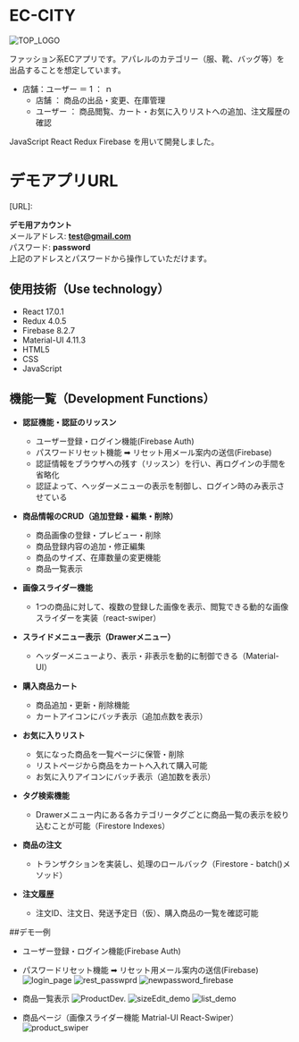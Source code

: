 # EC-CITY
![TOP_LOGO](https://user-images.githubusercontent.com/80564526/114260545-88310400-9a10-11eb-97ee-28beba32a773.png)


ファッション系ECアプリです。アパレルのカテゴリー（服、靴、バッグ等）を出品することを想定しています。
* 店舗：ユーザー ＝ 1 ： ｎ
  - 店舗 ： 商品の出品・変更、在庫管理
  - ユーザー ： 商品閲覧、カート・お気に入りリストへの追加、注文履歴の確認

JavaScript React Redux Firebase を用いて開発しました。

# デモアプリURL
[URL]: 

**デモ用アカウント**  
メールアドレス: **test@gmail.com**  
パスワード: **password**  
上記のアドレスとパスワードから操作していただけます。

## 使用技術（Use technology）
* React 17.0.1
* Redux 4.0.5
* Firebase 8.2.7
* Material-UI 4.11.3
* HTML5
* CSS
* JavaScript

## 機能一覧（Development Functions）
* **認証機能・認証のリッスン**
  - ユーザー登録・ログイン機能(Firebase Auth)
  - パスワードリセット機能 ➡︎ リセット用メール案内の送信(Firebase)
  - 認証情報をブラウザへの残す（リッスン）を行い、再ログインの手間を省略化
  - 認証よって、ヘッダーメニューの表示を制御し、ログイン時のみ表示させている

* **商品情報のCRUD（追加登録・編集・削除）**
  - 商品画像の登録・プレビュー・削除
  - 商品登録内容の追加・修正編集
  - 商品のサイズ、在庫数量の変更機能
  - 商品一覧表示
  
* **画像スライダー機能**
  - 1つの商品に対して、複数の登録した画像を表示、閲覧できる動的な画像スライダーを実装（react-swiper）

* **スライドメニュー表示（Drawerメニュー）**
  - ヘッダーメニューより、表示・非表示を動的に制御できる（Material-UI）

* **購入商品カート**
  - 商品追加・更新・削除機能
  - カートアイコンにバッチ表示（追加点数を表示）

* **お気に入りリスト**
  - 気になった商品を一覧ページに保管・削除
  - リストページから商品をカートへ入れて購入可能
  - お気に入りアイコンにバッチ表示（追加数を表示）

* **タグ検索機能**
  - Drawerメニュー内にある各カテゴリータグごとに商品一覧の表示を絞り込むことが可能（Firestore Indexes）

* **商品の注文**
  - トランザクションを実装し、処理のロールバック（Firestore - batch()メソッド）

* **注文履歴**
  - 注文ID、注文日、発送予定日（仮）、購入商品の一覧を確認可能

##デモ一例

* ユーザー登録・ログイン機能(Firebase Auth)
* パスワードリセット機能 ➡︎ リセット用メール案内の送信(Firebase)
![login_page](https://user-images.githubusercontent.com/80564526/112939288-2a75ff80-9166-11eb-90d3-67079eb4a180.png)
![rest_passwprd](https://user-images.githubusercontent.com/80564526/112939309-3366d100-9166-11eb-9bdb-57e2d615f070.png)
![newpassword_firebase](https://user-images.githubusercontent.com/80564526/112939298-306be080-9166-11eb-863d-919f117e8868.png)

* 商品一覧表示
![ProductDev.](https://user-images.githubusercontent.com/80564526/112759418-d7992c80-902d-11eb-86fe-86745dd0d5e5.png)
![sizeEdit_demo](https://user-images.githubusercontent.com/80564526/112784195-f8906a80-908b-11eb-9bc6-326f42165888.gif)
![list_demo](https://user-images.githubusercontent.com/80564526/112944484-dc64fa00-916d-11eb-8488-cce53c25ccd8.gif)

* 商品ページ（画像スライダー機能 Matrial-UI React-Swiper）
![product_swiper](https://user-images.githubusercontent.com/80564526/113097044-3ed2fe80-9231-11eb-8a75-9678a080406f.gif)
